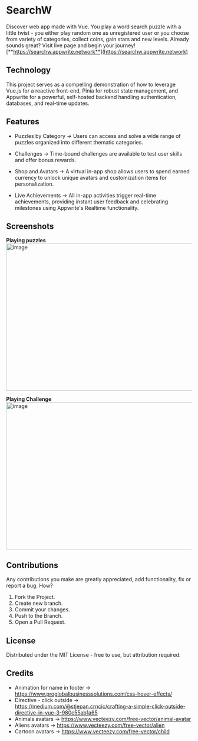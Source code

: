# SearchW
Discover web app made with Vue. You play a word search puzzle with a little twist - you either play random one as unregistered user or you choose from variety of categories, collect coins, gain stars and new levels.
Already sounds great? Visit live page and begin your journey! [**https://searchw.appwrite.network**](https://searchw.appwrite.network)

## Technology
This project serves as a compelling demonstration of how to leverage Vue.js for a reactive front-end, Pinia for robust state management, and Appwrite for a powerful, self-hosted backend handling authentication, databases, and real-time updates.

## Features 
* Puzzles by Category -> Users can access and solve a wide range of puzzles organized into different thematic categories.

* Challenges -> Time-bound challenges are available to test user skills and offer bonus rewards.

* Shop and Avatars -> A virtual in-app shop allows users to spend earned currency to unlock unique avatars and customization items for personalization.

* Live Achievements -> All in-app activities trigger real-time achievements, providing instant user feedback and celebrating milestones using Appwrite's Realtime functionality.

## Screenshots
**Playing puzzles**
<img width="600" height="400" alt="image" src="https://github.com/user-attachments/assets/f9ba8bd3-576c-4619-9bbd-90a24647bf13" />

**Playing Challenge**
<img width="600" height="400" alt="image" src="https://github.com/user-attachments/assets/4f4b261c-5c5d-4f44-929f-d7d421efd88e" />

## Contributions
Any contributions you make are greatly appreciated, add functionality, fix or report a bug.
How?
1) Fork the Project.
2) Create new branch.
3) Commit your changes.
4) Push to the Branch.
5) Open a Pull Request.

## License
Distributed under the MIT License - free to use, but attribution required.

## Credits
* Animation for name in footer -> https://www.proglobalbusinesssolutions.com/css-hover-effects/
* Directive - click outside -> https://medium.com/@stjepan.crncic/crafting-a-simple-click-outside-directive-in-vue-3-980c55ab1a65
* Animals avatars -> https://www.vecteezy.com/free-vector/animal-avatar
* Aliens avatars -> https://www.vecteezy.com/free-vector/alien
* Cartoon avatars -> https://www.vecteezy.com/free-vector/child
